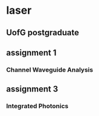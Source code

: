 # laser
## UofG postgraduate

## assignment 1
### Channel Waveguide Analysis

## assignment 3
### Integrated Photonics
